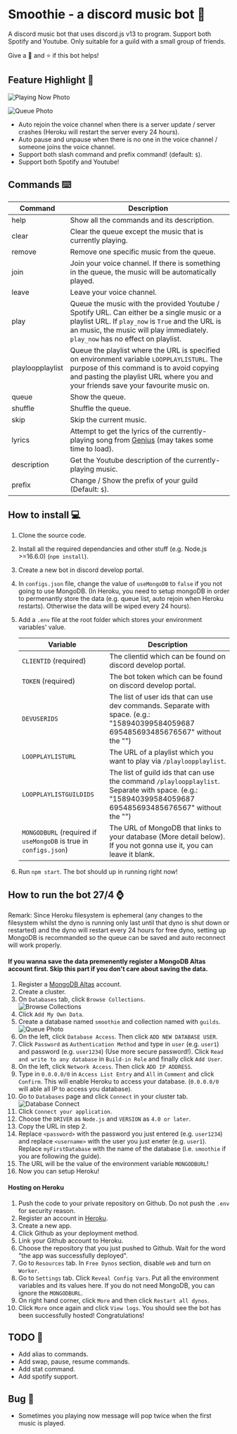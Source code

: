# Smoothie - a discord music bot :musical_note:

A discord music bot that uses discord.js v13 to program. Support both Spotify and Youtube. Only suitable for a guild with a small group of friends.

Give a :heartbeat: and :star: if this bot helps!

## Feature Highlight :rotating_light:

![Playing Now Photo](screenshot/playing_now.png)

![Queue Photo](screenshot/queue.png)

-   Auto rejoin the voice channel when there is a server update / server crashes (Heroku will restart the server every 24 hours).
-   Auto pause and unpause when there is no one in the voice channel / someone joins the voice channel.
-   Support both slash command and prefix command! (default: `$`).
-   Support both Spotify and Youtube!

## Commands :keyboard:

| Command          | Description                                                                                                                                                                                                                      |
| ---------------- | -------------------------------------------------------------------------------------------------------------------------------------------------------------------------------------------------------------------------------- |
| help             | Show all the commands and its description.                                                                                                                                                                                       |
| clear            | Clear the queue except the music that is currently playing.                                                                                                                                                                      |
| remove           | Remove one specific music from the queue.                                                                                                                                                                                        |
| join             | Join your voice channel. If there is something in the queue, the music will be automatically played.                                                                                                                             |
| leave            | Leave your voice channel.                                                                                                                                                                                                        |
| play             | Queue the music with the provided Youtube / Spotify URL. Can either be a single music or a playlist URL. If `play_now` is `True` and the URL is an music, the music will play immediately. `play_now` has no effect on playlist. |
| playloopplaylist | Queue the playlist where the URL is specified on environment variable `LOOPPLAYLISTURL`. The purpose of this command is to avoid copying and pasting the playlist URL where you and your friends save your favourite music on.   |
| queue            | Show the queue.                                                                                                                                                                                                                  |
| shuffle          | Shuffle the queue.                                                                                                                                                                                                               |
| skip             | Skip the current music.                                                                                                                                                                                                          |
| lyrics           | Attempt to get the lyrics of the currently-playing song from [Genius](https://genius.com/) (may takes some time to load).                                                                                                        |
| description      | Get the Youtube description of the currently-playing music.                                                                                                                                                                      |
| prefix           | Change / Show the prefix of your guild (Default: `$`).                                                                                                                                                                           |

## How to install :computer:

1. Clone the source code.
2. Install all the required dependancies and other stuff (e.g. Node.js >=16.6.0) (`npm install`).
3. Create a new bot in discord develop portal.
4. In `configs.json` file, change the value of `useMongoDB` to `false` if you not going to use MongoDB. (In Heroku, you need to setup mongoDB in order to permenantly store the data (e.g. queue list, auto rejoin when Heroku restarts). Otherwise the data will be wiped every 24 hours).
5. Add a `.env` file at the root folder which stores your environment variables' value.

    | Variable                                                          | Description                                                                                                                                             |
    | ----------------------------------------------------------------- | ------------------------------------------------------------------------------------------------------------------------------------------------------- |
    | `CLIENTID` (required)                                             | The clientid which can be found on discord develop portal.                                                                                              |
    | `TOKEN` (required)                                                | The bot token which can be found on discord develop portal.                                                                                             |
    | `DEVUSERIDS`                                                      | The list of user ids that can use dev commands. Separate with space. (e.g.: "158940399584059687 695485693485676567" without the "")                     |
    | `LOOPPLAYLISTURL`                                                 | The URL of a playlist which you want to play via `/playloopplaylist`.                                                                                   |
    | `LOOPPLAYLISTGUILDIDS`                                            | The list of guild ids that can use the command `/playloopplaylist`. Separate with space. (e.g.: "158940399584059687 695485693485676567" without the "") |
    | `MONGODBURL` (required if `useMongoDB` is true in `configs.json`) | The URL of MongoDB that links to your database (More detail below). If you not gonna use it, you can leave it blank.                                    |

6. Run `npm start`. The bot should up in running right now!

## How to run the bot 27/4 :watch:

Remark: Since Heroku filesystem is ephemeral (any changes to the filesystem whilst the dyno is running only last until that dyno is shut down or restarted) and the dyno will restart every 24 hours for free dyno, setting up MongoDB is recommanded so the queue can be saved and auto reconnect will work properly.

#### If you wanna save the data premenently register a MongoDB Altas account first. Skip this part if you don't care about saving the data.

1. Register a [MongoDB Altas](https://www.mongodb.com/cloud/atlas/register) account.
2. Create a cluster.
3. On `Databases` tab, click `Browse Collections`.  
   ![Browse Collections](screenshot/database_browse_collections.png)
4. Click `Add My Own Data`.
5. Create a database named `smoothie` and collection named with `guilds`.  
   ![Queue Photo](screenshot/cluster_page.png)
6. On the left, click `Database Access`. Then click `ADD NEW DATABASE USER`.
7. Click `Password` as `Authentication Method` and type in `user` (e.g. `user1`) and password (e.g. `user1234`) (Use more secure password!). Click `Read and write to any database` in `Build-in Role` and finally click `Add User`.
8. On the left, click `Network Access`. Then click `ADD IP ADDRESS`.
9. Type in `0.0.0.0/0` in `Access List Entry` and `All` in `Comment` and click `Confirm`. This will enable Heroku to access your database. (`0.0.0.0/0` will able all IP to access you database).
10. Go to `Databases` page and click `Connect` in your cluster tab.  
    ![Database Connect](screenshot/database_connect.png)
11. Click `Connect your application`.
12. Choose the `DRIVER` as `Node.js` and `VERSION` as `4.0 or later`.
13. Copy the URL in step 2.
14. Replace `<password>` with the password you just entered (e.g. `user1234`) and replace `<username>` with the user you just eneter (e.g. `user1`). Replace `myFirstDatabase` with the name of the database (i.e. `smoothie` if you are following the guide).
15. The URL will be the value of the environment variable `MONGODBURL`!
16. Now you can setup Heroku!

#### Hosting on Heroku

1. Push the code to your private repository on Github. Do not push the `.env` for security reason.
2. Register an account in [Heroku](https://id.heroku.com/login).
3. Create a new app.
4. Click Github as your deployment method.
5. Link your Github account to Heroku.
6. Choose the repository that you just pushed to Github. Wait for the word "the app was successfully deployed".
7. Go to `Resources` tab. In `Free Dynos` section, disable `web` and turn on `Worker`.
8. Go to `Settings` tab. Click `Reveal Config Vars`. Put all the environment variables and its values here. If you do not need MongoDB, you can ignore the `MONGODBURL`.
9. On right hand corner, click `More` and then click `Restart all dynos`.
10. Click `More` once again and click `View logs`. You should see the bot has been successfully hosted! Congratulations!

## TODO :scroll:

-   Add alias to commands.
-   Add swap, pause, resume commands.
-   Add stat command.
-   Add spotify support.

## Bug :lady_beetle:

-   Sometimes you playing now message will pop twice when the first music is played.
